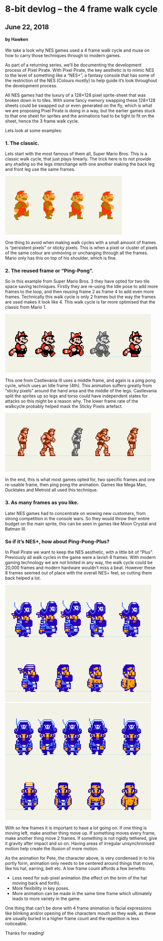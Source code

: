 # 8-bit devlog – the 4 frame walk cycle
## June 22, 2018
#### by Hawken

We take a look why NES games used a 4 frame walk cycle and muse on how to carry those techniques through to modern games.

As part of a returning series, we’ll be documenting the development process of Pixel Pirate. With Pixel Pirate, the key aesthetic is to mimic NES to the level of something like a “NES+”, a fantasy console that has some of the restriction of the NES (Colours mostly) to help guide it’s look throughout the development process.

All NES games had the luxury of a 128×128 pixel sprite-sheet that was broken down in to tiles. With some fancy memory swapping these 128×128 sheets could be swapped out or even generated on the fly, which is what we are proposing Pixel Pirate is doing in a way, but the earlier games stuck to that one sheet for sprites and the animations had to be tight to fit on the sheet, hence the 3 frame walk cycle.

Lets look at some examples:

### 1. The classic.

Lets start with the most famous of them all, Super Mario Bros. This is a classic walk cycle, that just plays linearly. The trick here is to not provide any shading so the legs interchange with one another making the back leg and front leg use the same frames.

![](/media/mario-1.gif)

One thing to avoid when making walk cycles with a small amount of frames is “persistent pixels” or sticky pixels. This is when a pixel or cluster of pixels of the same colour are unmoving or unchanging through all the frames. Mario only has this on top of his shoulder, which is fine.

### 2. The reused frame or “Ping-Pong”.

So in this example from Super Mario Bros. 3 they have opted for two tile space saving techniques. Firstly they are re-using the Idle pose to add more frames to the loop, and then reusing frame 2 as frame 4 to add even more frames. Technically this walk cycle is only 2 frames but the way the frames are used makes it look like 4. This walk cycle is far more optimised that the classic from Mario 1.

![](/media/mario3.gif)

This one from Castlevania III uses a middle frame, and again is a ping pong cycle, which uses an Idle frame (4th). This animation suffers greatly from “sticky pixels” around the hand area and the middle of the legs. Castlevania split the sprites up so legs and torso could have independent states for attacks so this might be a reason why. The lower frame rate of the walkcycle probably helped mask the Sticky Pixels artefact.

![](/media/castlev3-2.gif)

In the end, this is what most games opted for, two specific frames and one re-usable frame, then ping pong the animation. Games like Mega Man, Ducktales and Metroid all used this technique.

### 3. As many frames as you like.

Later NES games had to concentrate on wowing new customers, from strong competition in the console wars. So they would throw their entire budget on the main sprite, this can be seen in games like Moon Crystal and Batman III.

### So if it’s NES+, how about Ping-Pong-Plus?

In Pixel Pirate we want to keep the NES aesthetic, with a little bit of “Plus”. Previously all walk cycles in the game were a lavish 8 frames. With modern gaming technology we are not limited in any way, the walk cycle could be 20,000 frames and modern hardware wouldn’t miss a beat. However these 8 frames seemed out of place with the overall NES+ feel, so cutting them back helped a lot.

![](/media/pixelpirate-2.gif)
![](/media/pixelpirate-front.gif)

With so few frames it is important to have a lot going on. If one thing is moving left, make another thing move up. If something moves every frame, make another thing move 2 frames. If something is not rigidly tethered, give it gravity after impact and so on. Having areas of irregular unsynchronised motion help create the illusion of more motion.

As the animation for Pete, the character above, is very condensed in to his portly form, animation only needs to be centered around things that move, like his hat, earring, belt etc. A low frame count affords a few benefits:

- Less need for sub-pixel animation (the effect on the brim of the hat moving back and forth).
- More flexibility in key poses.
- More animation can be made in the same time frame which ultimately leads to more variety in the game.

One thing that can’t be done with 4 frame animation is facial expressions like blinking and/or opening of the characters mouth as they walk, as these are usually buried in a higher frame count and the repetition is less noticeable.

Thanks for reading!
